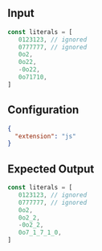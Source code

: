 
## Input
```javascript input
const literals = [
   0123123, // ignored
   0777777, // ignored
   0o2,
   0o22,
   -0o22,
   0o71710,
]
```

## Configuration
```json configuration
{
  "extension": "js"
}
```

## Expected Output
```javascript expected output
const literals = [
   0123123, // ignored
   0777777, // ignored
   0o2,
   0o2_2,
   -0o2_2,
   0o7_1_7_1_0,
]
```
